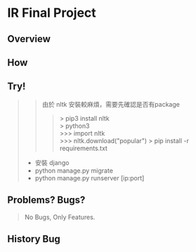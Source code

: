 # IR Final Project

## Overview


## How

## Try!
>>由於 nltk 安裝較麻煩，需要先確認是否有package
>>>\> pip3 install nltk <br>
>>>\> python3 <br>
>>>\>>> import nltk <br>
>>>\>>> nltk.download("popular")
>>>\> pip install -r requirements.txt
> - 安裝 django
> -  python manage.py migrate 
> -  python manage.py runserver [ip:port]

## Problems? Bugs?
> 
> No Bugs, Only Features.

## History Bug
